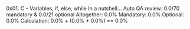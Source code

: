 0x01. C - Variables, if, else, while
In a nutshell…
Auto QA review: 0.0/70 mandatory & 0.0/21 optional
Altogether:  0.0%
Mandatory: 0.0%
Optional: 0.0%
Calculation:  0.0% + (0.0% * 0.0%)  == 0.0%
